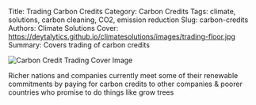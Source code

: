 Title: Trading Carbon Credits
Category: Carbon Credits
Tags: climate, solutions, carbon cleaning, CO2, emission reduction
Slug: carbon-credits
Authors: Climate Solutions
Cover: https://deytalytics.github.io/climatesolutions/images/trading-floor.jpg
Summary: Covers trading of carbon credits

![Carbon Credit Trading Cover Image](https://deytalytics.github.io/climatesolutions/images/trading-floor.jpg)

Richer nations and companies currently meet some of their renewable commitments by paying for carbon credits to other companies & poorer countries who promise to do things like grow trees 



